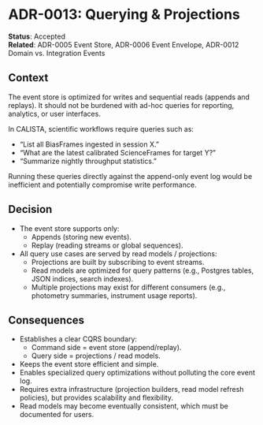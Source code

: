 # ADR-0013: Querying & Projections

**Status**: Accepted <br>
**Related**: ADR-0005 Event Store, ADR-0006 Event Envelope, ADR-0012 Domain vs. Integration Events

## Context

The event store is optimized for writes and sequential reads (appends and replays). It should not be burdened with ad-hoc queries for reporting, analytics, or user interfaces.

In CALISTA, scientific workflows require queries such as:

- “List all BiasFrames ingested in session X.”
- “What are the latest calibrated ScienceFrames for target Y?”
- “Summarize nightly throughput statistics.”

Running these queries directly against the append-only event log would be inefficient and potentially compromise write performance.

## Decision

- The event store supports only:
  - Appends (storing new events).
  - Replay (reading streams or global sequences).
- All query use cases are served by read models / projections:
  - Projections are built by subscribing to event streams.
  - Read models are optimized for query patterns (e.g., Postgres tables, JSON indices, search indexes).
  - Multiple projections may exist for different consumers (e.g., photometry summaries, instrument usage reports).

## Consequences

- Establishes a clear CQRS boundary:
  - Command side = event store (append/replay).
  - Query side = projections / read models.
- Keeps the event store efficient and simple.
- Enables specialized query optimizations without polluting the core event log.
- Requires extra infrastructure (projection builders, read model refresh policies), but provides scalability and flexibility.
- Read models may become eventually consistent, which must be documented for users.
